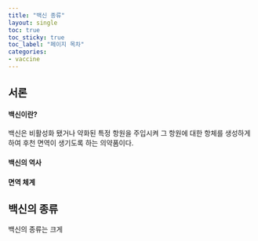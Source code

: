 ```yaml
---
title: "백신 종류"
layout: single
toc: true
toc_sticky: true
toc_label: "페이지 목차"
categories:
- vaccine
---
```

## 서론
#### 백신이란?

백신은 비활성화 됐거나 약화된 특정 항원을 주입시켜 그 항원에 대한 항체를 생성하게 하여 후천 면역이 생기도록 하는 의약품이다.

#### 백신의 역사

#### 면역 체계

## 백신의 종류

백신의 종류는 크게 
